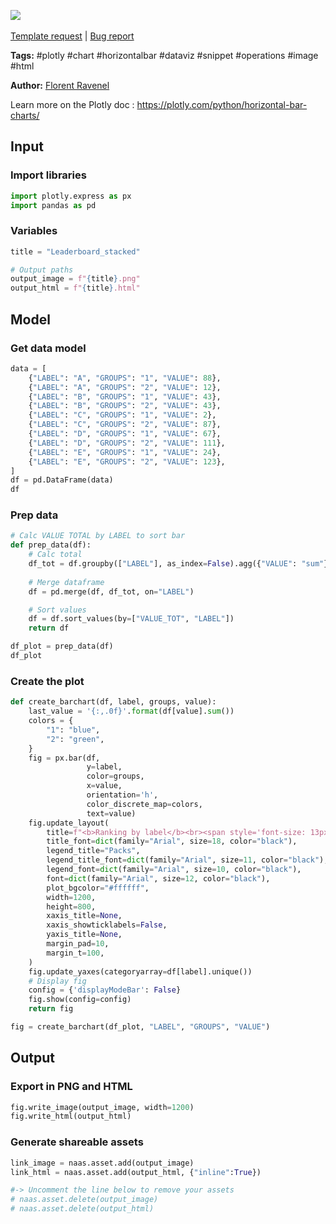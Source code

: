 <a href="https://app.naas.ai/user-redirect/naas/downloader?url=https://raw.githubusercontent.com/jupyter-naas/awesome-notebooks/master/Plotly/Plotly_Create_Leaderboard_stacked.ipynb" target="_parent"><img src="https://naasai-public.s3.eu-west-3.amazonaws.com/open_in_naas.svg"/></a><br><br><a href="https://github.com/jupyter-naas/awesome-notebooks/issues/new?assignees=&labels=&template=template-request.md&title=Tool+-+Action+of+the+notebook+">Template request</a> | <a href="https://github.com/jupyter-naas/awesome-notebooks/issues/new?assignees=&labels=bug&template=bug_report.md&title=Plotly+-+Create+Leaderboard+stacked:+Error+short+description">Bug report</a>

**Tags:** #plotly #chart #horizontalbar #dataviz #snippet #operations #image #html

**Author:** [Florent Ravenel](https://www.linkedin.com/in/ACoAABCNSioBW3YZHc2lBHVG0E_TXYWitQkmwog/)

Learn more on the Plotly doc : https://plotly.com/python/horizontal-bar-charts/

## Input

### Import libraries


```python
import plotly.express as px
import pandas as pd
```

### Variables


```python
title = "Leaderboard_stacked"

# Output paths
output_image = f"{title}.png"
output_html = f"{title}.html"
```

## Model

### Get data model


```python
data = [
    {"LABEL": "A", "GROUPS": "1", "VALUE": 88},
    {"LABEL": "A", "GROUPS": "2", "VALUE": 12},
    {"LABEL": "B", "GROUPS": "1", "VALUE": 43},
    {"LABEL": "B", "GROUPS": "2", "VALUE": 43},
    {"LABEL": "C", "GROUPS": "1", "VALUE": 2},
    {"LABEL": "C", "GROUPS": "2", "VALUE": 87},
    {"LABEL": "D", "GROUPS": "1", "VALUE": 67},
    {"LABEL": "D", "GROUPS": "2", "VALUE": 111},
    {"LABEL": "E", "GROUPS": "1", "VALUE": 24},
    {"LABEL": "E", "GROUPS": "2", "VALUE": 123},
]
df = pd.DataFrame(data)
df
```

### Prep data


```python
# Calc VALUE TOTAL by LABEL to sort bar
def prep_data(df):
    # Calc total
    df_tot = df.groupby(["LABEL"], as_index=False).agg({"VALUE": "sum"}).rename(columns={"VALUE": "VALUE_TOT"})
    
    # Merge dataframe
    df = pd.merge(df, df_tot, on="LABEL")

    # Sort values
    df = df.sort_values(by=["VALUE_TOT", "LABEL"])
    return df

df_plot = prep_data(df)
df_plot
```

### Create the plot


```python
def create_barchart(df, label, groups, value):
    last_value = '{:,.0f}'.format(df[value].sum())
    colors = {
        "1": "blue",
        "2": "green",
    }
    fig = px.bar(df,
                 y=label,
                 color=groups,
                 x=value,
                 orientation='h',
                 color_discrete_map=colors,
                 text=value)
    fig.update_layout(
        title=f"<b>Ranking by label</b><br><span style='font-size: 13px;'>Total value: {last_value}</span>",
        title_font=dict(family="Arial", size=18, color="black"),
        legend_title="Packs",
        legend_title_font=dict(family="Arial", size=11, color="black"),
        legend_font=dict(family="Arial", size=10, color="black"),
        font=dict(family="Arial", size=12, color="black"),
        plot_bgcolor="#ffffff",
        width=1200,
        height=800,
        xaxis_title=None,
        xaxis_showticklabels=False,
        yaxis_title=None,
        margin_pad=10,
        margin_t=100,
    )
    fig.update_yaxes(categoryarray=df[label].unique())
    # Display fig        
    config = {'displayModeBar': False}
    fig.show(config=config)
    return fig

fig = create_barchart(df_plot, "LABEL", "GROUPS", "VALUE")
```

## Output

### Export in PNG and HTML


```python
fig.write_image(output_image, width=1200)
fig.write_html(output_html)
```

### Generate shareable assets


```python
link_image = naas.asset.add(output_image)
link_html = naas.asset.add(output_html, {"inline":True})

#-> Uncomment the line below to remove your assets
# naas.asset.delete(output_image)
# naas.asset.delete(output_html)
```
